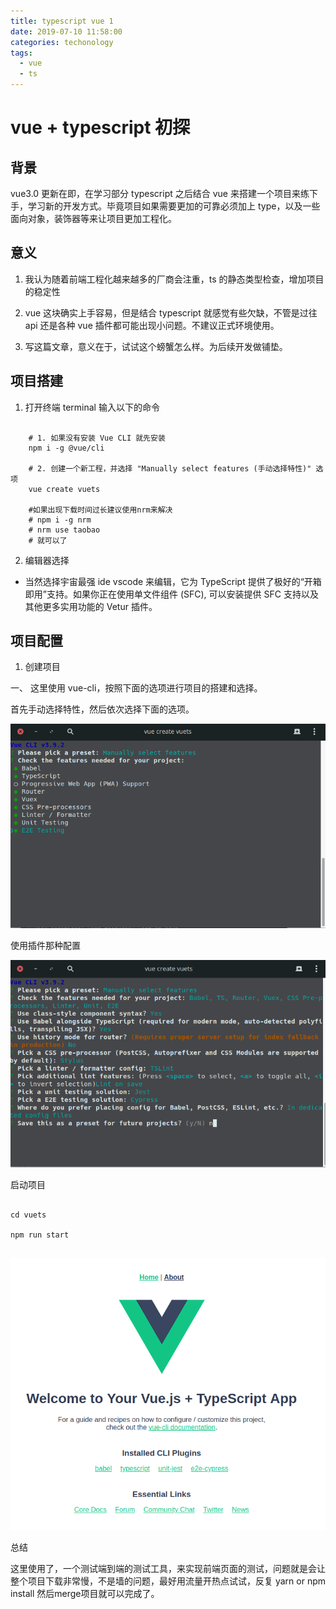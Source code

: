 ```yaml
---
title: typescript vue 1
date: 2019-07-10 11:58:00
categories: techonology
tags:
  - vue
  - ts
---
```


# vue + typescript 初探

## 背景

vue3.0 更新在即，在学习部分 typescript 之后结合 vue 来搭建一个项目来练下手，学习新的开发方式。毕竟项目如果需要更加的可靠必须加上 type，以及一些面向对象，装饰器等来让项目更加工程化。

## 意义

1. 我认为随着前端工程化越来越多的厂商会注重，ts 的静态类型检查，增加项目的稳定性

2. vue 这块确实上手容易，但是结合 typescript 就感觉有些欠缺，不管是过往 api 还是各种 vue 插件都可能出现小问题。不建议正式环境使用。

3. 写这篇文章，意义在于，试试这个螃蟹怎么样。为后续开发做铺垫。

## 项目搭建

1. 打开终端 terminal 输入以下的命令

```shell

    # 1. 如果没有安装 Vue CLI 就先安装
    npm i -g @vue/cli

    # 2. 创建一个新工程，并选择 "Manually select features (手动选择特性)" 选项
    vue create vuets

    #如果出现下载时间过长建议使用nrm来解决
    # npm i -g nrm
    # nrm use taobao
    # 就可以了

```

2. 编辑器选择

- 当然选择宇宙最强 ide vscode 来编辑，它为 TypeScript 提供了极好的“开箱即用”支持。如果你正在使用单文件组件 (SFC), 可以安装提供 SFC 支持以及其他更多实用功能的 Vetur 插件。

## 项目配置

1. 创建项目

一、 这里使用 vue-cli，按照下面的选项进行项目的搭建和选择。

首先手动选择特性，然后依次选择下面的选项。

![第一步选择插件](./acess/typescriptvue1/vue-ts-1-create-1.png)

使用插件那种配置

![第二步配置应用](./acess/typescriptvue1/vue-typescript-1-create-2.png)

启动项目

```shell

cd vuets

npm run start


```

![第一步选择插件](./acess/typescriptvue1/vue-typscript-finish-1.png)

总结

这里使用了，一个测试端到端的测试工具，来实现前端页面的测试，问题就是会让整个项目下载非常慢，不是墙的问题，最好用流量开热点试试，反复 yarn or npm install 然后merge项目就可以完成了。
